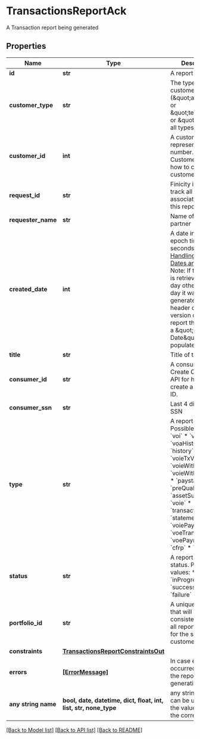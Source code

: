# TransactionsReportAck

A Transaction report being generated

## Properties
Name | Type | Description | Notes
------------ | ------------- | ------------- | -------------
**id** | **str** | A report ID | 
**customer_type** | **str** | The type of customer (\&quot;active\&quot; or \&quot;testing\&quot; or \&quot;\&quot; for all types) | 
**customer_id** | **int** | A customer ID represented as a number. See Add Customer API for how to create a customer ID. | 
**request_id** | **str** | Finicity indicator to track all activity associated with this report | 
**requester_name** | **str** | Name of a Finicity partner | 
**created_date** | **int** | A date in Unix epoch time (in seconds). See: [Handling Epoch Dates and Times](https://developer.mastercard.com/open-banking-us/documentation/codes-and-formats/). Note: If the report is retrieved on a day other than the day it was generated, on the header of the PDF version of the report there will be a \&quot;Retrieved Date\&quot; populated. | 
**title** | **str** | Title of the report | 
**consumer_id** | **str** | A consumer ID. See Create Consumer API for how to create a consumer ID. | 
**consumer_ssn** | **str** | Last 4 digits of a SSN | 
**type** | **str** | A report type. Possible values:  * &#x60;voi&#x60;   * &#x60;voa&#x60;   * &#x60;voaHistory&#x60;   * &#x60;history&#x60;   * &#x60;voieTxVerify&#x60;   * &#x60;voieWithReport&#x60;   * &#x60;voieWithInterview&#x60;   * &#x60;paystatement&#x60;   * &#x60;preQualVoa&#x60;   * &#x60;assetSummary&#x60;   * &#x60;voie&#x60;   * &#x60;transactions&#x60;   * &#x60;statement&#x60;   * &#x60;voiePayroll&#x60;   * &#x60;voeTransactions&#x60;   * &#x60;voePayroll&#x60;   * &#x60;cfrp&#x60;   * &#x60;cfrb&#x60;  | 
**status** | **str** | A report generation status. Possible values:  * &#x60;inProgress&#x60;  * &#x60;success&#x60;  * &#x60;failure&#x60;  | 
**portfolio_id** | **str** | A unique identifier that will be consistent across all reports created for the same customer | 
**constraints** | [**TransactionsReportConstraintsOut**](TransactionsReportConstraintsOut.md) |  | 
**errors** | [**[ErrorMessage]**](ErrorMessage.md) | In case errors occurred during the report generation | [optional] 
**any string name** | **bool, date, datetime, dict, float, int, list, str, none_type** | any string name can be used but the value must be the correct type | [optional]

[[Back to Model list]](../README.md#documentation-for-models) [[Back to API list]](../README.md#documentation-for-api-endpoints) [[Back to README]](../README.md)


